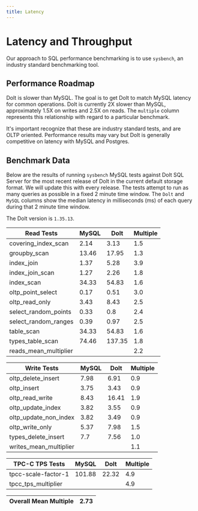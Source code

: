 ```yaml
---
title: Latency
---
```


# Latency and Throughput

Our approach to SQL performance benchmarking is to use `sysbench`, an
industry standard benchmarking tool.

## Performance Roadmap

Dolt is slower than MySQL. The goal is to get Dolt to match 
MySQL latency for common operations. Dolt is currently 2X slower 
than MySQL, approximately 1.5X on writes and 2.5X on reads. The 
`multiple` column represents this relationship with regard to a 
particular benchmark.

It's important recognize that these are industry standard tests, and
are OLTP oriented. Performance results may vary but Dolt is 
generally competitive on latency with MySQL and Postgres.

## Benchmark Data

Below are the results of running `sysbench` MySQL tests against Dolt
SQL Server for the most recent release of Dolt in the current default 
storage format. We will update this with every release. The tests 
attempt to run as many queries as possible in a fixed 2 minute time 
window. The `Dolt` and `MySQL` columns show the median latency in 
milliseconds (ms) of each query during that 2 minute time window.

The Dolt version is `1.35.13`.

<!-- START___DOLT___LATENCY_RESULTS_TABLE -->
|       Read Tests        | MySQL |  Dolt  | Multiple |
|-------------------------|-------|--------|----------|
| covering\_index\_scan   |  2.14 |   3.13 |      1.5 |
| groupby\_scan           | 13.46 |  17.95 |      1.3 |
| index\_join             |  1.37 |   5.28 |      3.9 |
| index\_join\_scan       |  1.27 |   2.26 |      1.8 |
| index\_scan             | 34.33 |  54.83 |      1.6 |
| oltp\_point\_select     |  0.17 |   0.51 |      3.0 |
| oltp\_read\_only        |  3.43 |   8.43 |      2.5 |
| select\_random\_points  |  0.33 |    0.8 |      2.4 |
| select\_random\_ranges  |  0.39 |   0.97 |      2.5 |
| table\_scan             | 34.33 |  54.83 |      1.6 |
| types\_table\_scan      | 74.46 | 137.35 |      1.8 |
| reads\_mean\_multiplier |       |        |      2.2 |

|       Write Tests        | MySQL | Dolt  | Multiple |
|--------------------------|-------|-------|----------|
| oltp\_delete\_insert     |  7.98 |  6.91 |      0.9 |
| oltp\_insert             |  3.75 |  3.43 |      0.9 |
| oltp\_read\_write        |  8.43 | 16.41 |      1.9 |
| oltp\_update\_index      |  3.82 |  3.55 |      0.9 |
| oltp\_update\_non\_index |  3.82 |  3.49 |      0.9 |
| oltp\_write\_only        |  5.37 |  7.98 |      1.5 |
| types\_delete\_insert    |   7.7 |  7.56 |      1.0 |
| writes\_mean\_multiplier |       |       |      1.1 |

|    TPC-C TPS Tests    | MySQL  | Dolt  | Multiple |
|-----------------------|--------|-------|----------|
| tpcc-scale-factor-1   | 101.88 | 22.32 |      4.9 |
| tpcc\_tps\_multiplier |        |       |      4.9 |

| Overall Mean Multiple | 2.73 |
|-----------------------|------|
<!-- END___DOLT___LATENCY_RESULTS_TABLE -->
<br/>